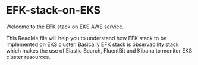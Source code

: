 # EFK-stack-on-EKS

Welcome to the EFK stack on EKS AWS service.

This ReadMe file will help you to understand how EFK stack to be implemented on EKS cluster.
Basically EFK stack is observability stack which makes the use of Elastic Search, FluentBit and Kibana to monitor EKS cluster resources.
